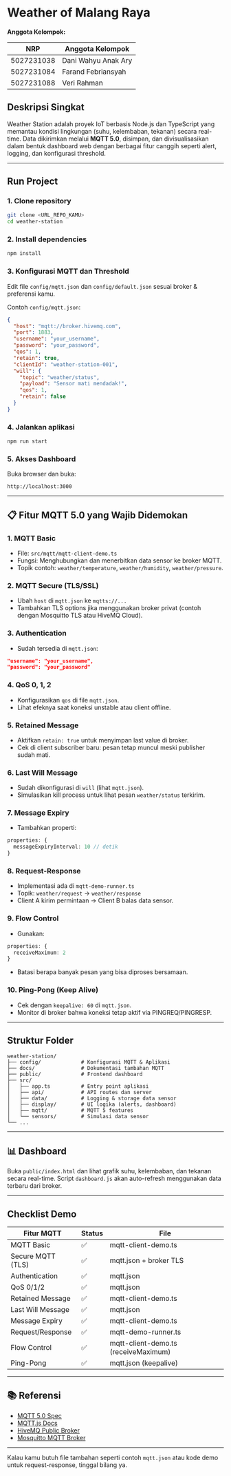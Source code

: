 #  Weather of Malang Raya
**Anggota Kelompok:**

| NRP        | Anggota Kelompok           |
|------------|----------------------------|
| 5027231038 | Dani Wahyu Anak Ary        |
| 5027231084 | Farand Febriansyah         |
| 5027231088 | Veri Rahman                |

##  Deskripsi Singkat

Weather Station adalah proyek IoT berbasis Node.js dan TypeScript yang memantau kondisi lingkungan (suhu, kelembaban, tekanan) secara real-time. Data dikirimkan melalui **MQTT 5.0**, disimpan, dan divisualisasikan dalam bentuk dashboard web dengan berbagai fitur canggih seperti alert, logging, dan konfigurasi threshold.

---

##  Run Project

### 1. **Clone repository**

```bash
git clone <URL_REPO_KAMU>
cd weather-station
```

### 2. **Install dependencies**

```bash
npm install
```

### 3. **Konfigurasi MQTT dan Threshold**

Edit file `config/mqtt.json` dan `config/default.json` sesuai broker & preferensi kamu.

Contoh `config/mqtt.json`:

```json
{
  "host": "mqtt://broker.hivemq.com",
  "port": 1883,
  "username": "your_username",
  "password": "your_password",
  "qos": 1,
  "retain": true,
  "clientId": "weather-station-001",
  "will": {
    "topic": "weather/status",
    "payload": "Sensor mati mendadak!",
    "qos": 1,
    "retain": false
  }
}
```

### 4. **Jalankan aplikasi**

```bash
npm run start
```

### 5. **Akses Dashboard**

Buka browser dan buka:

```
http://localhost:3000
```

---

## 📋 Fitur MQTT 5.0 yang Wajib Didemokan

### 1. **MQTT Basic**

* File: `src/mqtt/mqtt-client-demo.ts`
* Fungsi: Menghubungkan dan menerbitkan data sensor ke broker MQTT.
* Topik contoh: `weather/temperature`, `weather/humidity`, `weather/pressure`.

### 2. **MQTT Secure (TLS/SSL)**

* Ubah `host` di `mqtt.json` ke `mqtts://...`
* Tambahkan TLS options jika menggunakan broker privat (contoh dengan Mosquitto TLS atau HiveMQ Cloud).

### 3. **Authentication**

* Sudah tersedia di `mqtt.json`:

```json
"username": "your_username",
"password": "your_password"
```

### 4. **QoS 0, 1, 2**

* Konfigurasikan `qos` di file `mqtt.json`.
* Lihat efeknya saat koneksi unstable atau client offline.

### 5. **Retained Message**

* Aktifkan `retain: true` untuk menyimpan last value di broker.
* Cek di client subscriber baru: pesan tetap muncul meski publisher sudah mati.

### 6. **Last Will Message**

* Sudah dikonfigurasi di `will` (lihat `mqtt.json`).
* Simulasikan kill process untuk lihat pesan `weather/status` terkirim.

### 7. **Message Expiry**

* Tambahkan properti:

```ts
properties: {
  messageExpiryInterval: 10 // detik
}
```

### 8. **Request-Response**

* Implementasi ada di `mqtt-demo-runner.ts`
* Topik: `weather/request` → `weather/response`
* Client A kirim permintaan → Client B balas data sensor.

### 9. **Flow Control**

* Gunakan:

```ts
properties: {
  receiveMaximum: 2
}
```

* Batasi berapa banyak pesan yang bisa diproses bersamaan.

### 10. **Ping-Pong (Keep Alive)**

* Cek dengan `keepalive: 60` di `mqtt.json`.
* Monitor di broker bahwa koneksi tetap aktif via PINGREQ/PINGRESP.

---

##  Struktur Folder

```
weather-station/
├── config/             # Konfigurasi MQTT & Aplikasi
├── docs/               # Dokumentasi tambahan MQTT
├── public/             # Frontend dashboard
├── src/
│   ├── app.ts          # Entry point aplikasi
│   ├── api/            # API routes dan server
│   ├── data/           # Logging & storage data sensor
│   ├── display/        # UI logika (alerts, dashboard)
│   ├── mqtt/           # MQTT 5 features
│   └── sensors/        # Simulasi data sensor
└── ...
```

---

## 📊 Dashboard

Buka `public/index.html` dan lihat grafik suhu, kelembaban, dan tekanan secara real-time. Script `dashboard.js` akan auto-refresh menggunakan data terbaru dari broker.

---

##  Checklist Demo

| Fitur MQTT        | Status | File                                 |
| ----------------- | ------ | ------------------------------------ |
| MQTT Basic        | ✅      | mqtt-client-demo.ts                  |
| Secure MQTT (TLS) | ✅      | mqtt.json + broker TLS               |
| Authentication    | ✅      | mqtt.json                            |
| QoS 0/1/2         | ✅      | mqtt.json                            |
| Retained Message  | ✅      | mqtt-client-demo.ts                  |
| Last Will Message | ✅      | mqtt.json                            |
| Message Expiry    | ✅      | mqtt-client-demo.ts                  |
| Request/Response  | ✅      | mqtt-demo-runner.ts                  |
| Flow Control      | ✅      | mqtt-client-demo.ts (receiveMaximum) |
| Ping-Pong         | ✅      | mqtt.json (keepalive)                |

---

## 📚 Referensi

* [MQTT 5.0 Spec](https://docs.oasis-open.org/mqtt/mqtt/v5.0/mqtt-v5.0.html)
* [MQTT.js Docs](https://github.com/mqttjs/MQTT.js)
* [HiveMQ Public Broker](https://www.hivemq.com/public-mqtt-broker/)
* [Mosquitto MQTT Broker](https://mosquitto.org/)

---

Kalau kamu butuh file tambahan seperti contoh `mqtt.json` atau kode demo untuk request-response, tinggal bilang ya.
